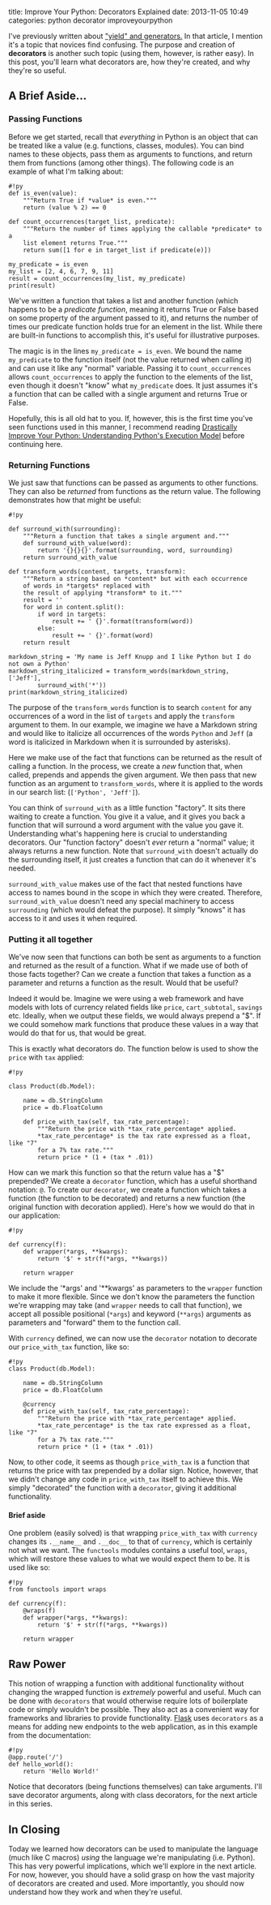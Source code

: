 title: Improve Your Python: Decorators Explained
date: 2013-11-05 10:49
categories: python decorator improveyourpython

I've previously written about ["yield" and generators.](http://www.jeffknupp.com/blog/2013/04/07/improve-your-python-yield-and-generators-explained/) In that article, I mention it's a topic that novices find confusing. The purpose and creation of **decorators** is another such topic (using them, however, is rather easy). In this post, you'll learn what decorators are, how they're created, and why they're so useful.

<!--more-->

## A Brief Aside...

### Passing Functions

Before we get started, recall that *everything* in Python is an object that can
be treated like a value (e.g. functions, classes, modules). You can bind names
to these objects, pass them as arguments to functions, and return them
from functions (among other things). The following code
is an example of what I'm talking about:

    #!py
    def is_even(value):
        """Return True if *value* is even."""
        return (value % 2) == 0

    def count_occurrences(target_list, predicate):
        """Return the number of times applying the callable *predicate* to a
        list element returns True."""
        return sum([1 for e in target_list if predicate(e)])

    my_predicate = is_even
    my_list = [2, 4, 6, 7, 9, 11]
    result = count_occurrences(my_list, my_predicate)
    print(result)

We've written a function that takes a list and another function (which happens
to be a *predicate function*, meaning it returns True or False based on some 
property of the argument passed to it), and returns the number of times our predicate function
holds true for an element in the list. While there are built-in functions to
accomplish this, it's useful for illustrative purposes.

The magic is in the lines `my_predicate = is_even`. We bound the name
`my_predicate` to the function itself (not the value returned when calling it) 
and can use it like any "normal" variable. Passing it to `count_occurrences` allows `count_occurrences` to
apply the function to the elements of the list, even though it doesn't "know"
what `my_predicate` does. It just assumes it's a function that can be called 
with a single argument and returns True or False.

Hopefully, this is all old hat to you. If, however, this is the first time
you've seen functions used in this manner, I recommend reading [Drastically Improve Your Python: Understanding Python's Execution Model](http://www.jeffknupp.com/blog/2013/02/14/drastically-improve-your-python-understanding-pythons-execution-model/) before continuing here.

### Returning Functions

We just saw that functions can be passed as arguments to other functions. They
can also be *returned* from functions as the return value. The following
demonstrates how that might be useful:

    #!py

    def surround_with(surrounding):
        """Return a function that takes a single argument and."""
        def surround_with_value(word):
            return '{}{}{}'.format(surrounding, word, surrounding)
        return surround_with_value

    def transform_words(content, targets, transform):
        """Return a string based on *content* but with each occurrence 
        of words in *targets* replaced with
        the result of applying *transform* to it."""
        result = ''
        for word in content.split():
            if word in targets:
                result += ' {}'.format(transform(word))
            else:
                result += ' {}'.format(word)
        return result

    markdown_string = 'My name is Jeff Knupp and I like Python but I do not own a Python'
    markdown_string_italicized = transform_words(markdown_string, ['Jeff'],
            surround_with('*'))
    print(markdown_string_italicized)

The purpose of the `transform_words` function is to search `content` for any
occurrences of a word in the list of `targets` and apply the `transform`
argument to them. In our example, we imagine we have a Markdown string and would
like to italicize all occurrences of the words `Python` and `Jeff` (a word is
italicized in Markdown when it is surrounded by asterisks).

Here we make use of the fact that functions can be returned as the result of
calling a function. In the process, we create a *new* function that, when called, prepends and
appends the given argument. We then pass that new function as an argument to
`transform_words`, where it is applied to the words in our search list:
(`['Python', 'Jeff']`).

You can think of `surround_with` as a little function "factory". It sits there
waiting to create a function. You give it a value, and it gives you back a
function that will surround a word argument with the value you gave it.
Understanding what's happening here is crucial to understanding decorators.
Our "function factory" doesn't *ever* return a "normal" value; it always returns
a new function. Note that `surround_with` doesn't actually do the surrounding itself, it 
just creates a function that can do it whenever it's needed.

`surround_with_value` makes use of the fact that nested functions have access to
names bound in the scope in which they were created. Therefore,
`surround_with_value` doesn't need any special machinery to access `surrounding`
(which would defeat the purpose). It simply "knows" it has access to it and 
uses it when required.

### Putting it all together

We've now seen that functions can both be sent as arguments to a function and
returned as the result of a function. What if we made use of both of those facts
together? Can we create a function that takes a function as a parameter and
returns a function as the result. Would that be useful?

Indeed it would be. Imagine we were using a web framework and have models with
lots of currency related fields like `price`, `cart_subtotal`, `savings` etc. 
Ideally, when we output these fields, we would always prepend a "$". If we could somehow
mark functions that produce these values in a way that would do that for us,
that would be great.

This is exactly what decorators do. The function below is used to show the
`price` with `tax` applied:

    #!py

    class Product(db.Model):

        name = db.StringColumn
        price = db.FloatColumn

        def price_with_tax(self, tax_rate_percentage):
            """Return the price with *tax_rate_percentage* applied.
            *tax_rate_percentage* is the tax rate expressed as a float, like "7"
            for a 7% tax rate."""
            return price * (1 + (tax * .01))

How can we mark this function so that the return value has a "$" prepended?
We create a `decorator` function, which has a useful shorthand notation: `@`.
To create our `decorator`, we create a function which takes a function (the
function to be decorated) and returns a new function (the original function
with decoration applied). Here's how we would do that in our application:

    #!py

    def currency(f):
        def wrapper(*args, **kwargs):
            return '$' + str(f(*args, **kwargs))

        return wrapper

We include the '*args' and '**kwargs' as parameters to the `wrapper` function to
make it more flexible. Since we don't know the parameters the function we're
wrapping may take (and `wrapper` needs to call that function), we accept all
possible positional (`*args`) and keyword (`**args`) arguments as parameters and
"forward" them to the function call.

With `currency` defined, we can now use the `decorator` notation to decorate our
`price_with_tax` function, like so:

    #!py
    class Product(db.Model):

        name = db.StringColumn
        price = db.FloatColumn

        @currency
        def price_with_tax(self, tax_rate_percentage):
            """Return the price with *tax_rate_percentage* applied.
            *tax_rate_percentage* is the tax rate expressed as a float, like "7"
            for a 7% tax rate."""
            return price * (1 + (tax * .01))

Now, to other code, it seems as though `price_with_tax` is a function that
returns the price with tax prepended by a dollar sign. Notice, however, that we
didn't change any code in `price_with_tax` itself to achieve this. We simply
"decorated" the function with a `decorator`, giving it additional functionality.

#### Brief aside

One problem (easily solved) is that wrapping `price_with_tax` with `currency`
changes its `.__name__` and `.__doc__` to that of `currency`, which is certainly
not what we want. The `functools` modules contains a useful tool, `wraps`, which
will restore these values to what we would expect them to be. It is used like
so: 

    #!py
    from functools import wraps

    def currency(f):
        @wraps(f)
        def wrapper(*args, **kwargs):
            return '$' + str(f(*args, **kwargs))

        return wrapper

## Raw Power

This notion of wrapping a function with additional functionality without
changing the wrapped function is *extremely* powerful and useful. Much can
be done with `decorators` that would otherwise require lots of boilerplate code
or simply wouldn't be possible. They also act as a convenient way for frameworks
and libraries to provide functionality. [Flask](http://flaks.pocoo.org) uses
`decorators` as a means for adding new endpoints to the web application, as in
this example from the documentation:

    #!py
    @app.route('/')
    def hello_world():
        return 'Hello World!'

Notice that decorators (being functions themselves) can take arguments. I'll
save decorator arguments, along with class decorators, for the next article in
this series. 

## In Closing

Today we learned how decorators can be used to manipulate the language (much
like C macros) *using* the language we're manipulating (i.e. Python). This has
very powerful implications, which we'll explore in the next article. For now,
however, you should have a solid grasp on how the vast majority of decorators 
are created and used. More importantly, you should now understand how they work
and when they're useful.
